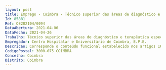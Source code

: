 ```yaml
--- 
layout: post
title: Emprego - Coimbra - Técnico superior das áreas de diagnóstico e terapêutica especialista principal
Id: 85881
Ref: OE202104/0094
DataAbertura: 2021-04-06
DataFecho: 2021-04-26
Trabalho: Técnico superior das áreas de diagnóstico e terapêutica especialista principal
Empregador: Centro Hospitalar e Universitário de Coimbra, E.P.E.
Descricao: Corresponde o conteúdo funcional estabelecido nos artigos 10.º e 11.º dos Decretos Lei n.º 110 e 111 2017, respetivamente, ambos de 31 de agosto.
CodigoPostal: 3000-075 COIMBRA
Concelho: Coimbra
Distrito: Coimbra
--- 
```

